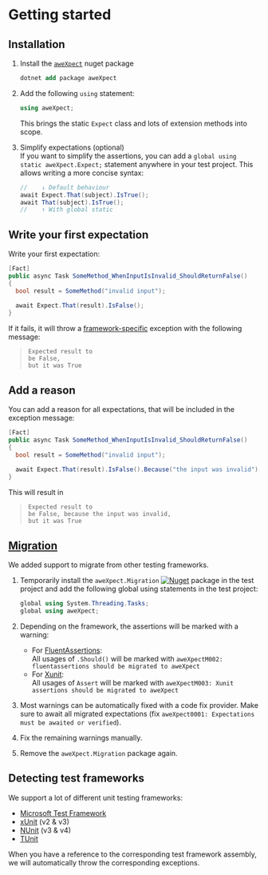 # Getting started

## Installation

1. Install the [`aweXpect`](https://www.nuget.org/packages/aweXpect) nuget package
   ```ps
   dotnet add package aweXpect
   ```


2. Add the following `using` statement:
   ```csharp
   using aweXpect;
   ```
   This brings the static `Expect` class and lots of extension methods into scope.


3. Simplify expectations (optional)  
   If you want to simplify the assertions, you can add a `global using static aweXpect.Expect;` statement anywhere in
   your test project.
   This allows writing a more concise syntax:
   ```csharp
   //    ↓ Default behaviour
   await Expect.That(subject).IsTrue();
   await That(subject).IsTrue();
   //    ↑ With global static
   ```

## Write your first expectation

Write your first expectation:

```csharp
[Fact]
public async Task SomeMethod_WhenInputIsInvalid_ShouldReturnFalse()
{
  bool result = SomeMethod("invalid input");
  
  await Expect.That(result).IsFalse();
}
```

If it fails, it will throw a [framework-specific](#detecting-test-frameworks) exception with the following message:

> ```
> Expected result to
> be False,
> but it was True
> ```

## Add a reason

You can add a reason for all expectations, that will be included in the exception message:

```csharp
[Fact]
public async Task SomeMethod_WhenInputIsInvalid_ShouldReturnFalse()
{
  bool result = SomeMethod("invalid input");
  
  await Expect.That(result).IsFalse().Because("the input was invalid");
}
```

This will result in
> ```
> Expected result to
> be False, because the input was invalid,
> but it was True
> ```

## [Migration](https://github.com/aweXpect/aweXpect.Migration)

We added support to migrate from other testing frameworks.

1. Temporarily install the
   `aweXpect.Migration` [![Nuget](https://img.shields.io/nuget/v/aweXpect.Migration)](https://www.nuget.org/packages/aweXpect.Migration)
   package in the test project and add the following global using statements in the test project:
   ```csharp
   global using System.Threading.Tasks;
   global using aweXpect;
   ```

2. Depending on the framework, the assertions will be marked with a warning:
	- For [FluentAssertions](https://fluentassertions.com/):  
      All usages of `.Should()` will be marked with
	  `aweXpectM002: fluentassertions should be migrated to aweXpect`
	- For [Xunit](https://xunit.net/):  
      All usages of `Assert` will be marked with `aweXpectM003: Xunit assertions should be migrated to aweXpect`

3. Most warnings can be automatically fixed with a code fix provider. Make sure to await all migrated expectations (fix `aweXpect0001: Expectations must be awaited or verified`).

4. Fix the remaining warnings manually.

5. Remove the `aweXpect.Migration` package again.

## Detecting test frameworks

We support a lot of different unit testing frameworks:

- [Microsoft Test Framework](https://github.com/microsoft/testfx/)
- [xUnit](https://xunit.net/) (v2 & v3)
- [NUnit](https://nunit.org/) (v3 & v4)
- [TUnit](https://thomhurst.github.io/TUnit/)

When you have a reference to the corresponding test framework
assembly, we will automatically throw the corresponding exceptions.
